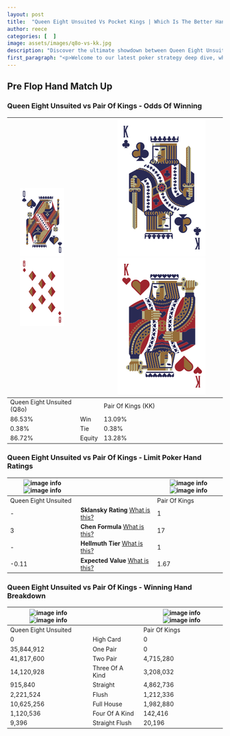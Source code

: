 ```yaml
---
layout: post
title:  "Queen Eight Unsuited Vs Pocket Kings | Which Is The Better Hand In Poker? A Complete Guide"
author: reece
categories: [  ]
image: assets/images/q8o-vs-kk.jpg
description: "Discover the ultimate showdown between Queen Eight Unsuited and Pair Of Kings in poker! Uncover the odds, strategies, and scenarios where one hand triumphs over the other. Get ready to up your poker game with this thrilling analysis."
first_paragraph: "<p>Welcome to our latest poker strategy deep dive, where we're pitting two distinct hands against each other in a high-stakes showdown: Queen Eight Unsuited vs Pair Of Kings.</p><p>In the dynamic world of poker, every decision counts, and knowing which hand holds the upper hand is key to your success at the table.</p><p>In this article, we'll dissect these two hands, explore the scenarios where one dominates the other, and equip you with the knowledge to make strategic choices that can tip the odds in your favor.</p><p>Get ready to unravel the intriguing dynamics of these poker hands and elevate your game to new heights.</p>"
---
```




[comment]: # (sp0)

## Pre Flop Hand Match Up

<div class="table hand-ratings" markdown="1"> 



### Queen Eight Unsuited vs Pair Of Kings - Odds Of Winning


    
| ![image info](assets/images/hand1/q.png) ![image info](assets/images/hand1/8o.png) |  | ![image info](assets/images/hand2/k.png) ![image info](assets/images/hand2/ko.png) |
| -------- | -------- | -------- |
| Queen Eight Unsuited (Q8o) |  | Pair Of Kings (KK) |
| 86.53% | Win | 13.09% |
| 0.38% | Tie | 0.38% |
| 86.72% | Equity | 13.28% |




[comment]: # (sp1)



### Queen Eight Unsuited vs Pair Of Kings - Limit Poker Hand Ratings


    
| ![image info](https://www.riverpairs.com/assets/images/hand1/q.png) ![image info](https://www.riverpairs.com/assets/images/hand1/8o.png) |  | ![image info](https://www.riverpairs.com/assets/images/hand2/k.png) ![image info](https://www.riverpairs.com/assets/images/hand2/ko.png) |
| -------- | -------- | -------- |
| Queen Eight Unsuited |  | Pair Of Kings |
| - | **Sklansky Rating** [What is this?](/sklansky-rating-explained) | 1 |
| 3 | **Chen Formula** [What is this?](/chen-formula-explained) | 17 |
| - | **Hellmuth Tier** [What is this?](/Hellmuth-tier-explained) | 1 |
| -0.11 | **Expected Value** [What is this?](/expected-value-explained) | 1.67 |




[comment]: # (sp2)



### Queen Eight Unsuited vs Pair Of Kings - Winning Hand Breakdown


    
| ![image info](https://www.riverpairs.com/assets/images/hand1/q.png) ![image info](https://www.riverpairs.com/assets/images/hand1/8o.png) |  | ![image info](https://www.riverpairs.com/assets/images/hand2/k.png) ![image info](https://www.riverpairs.com/assets/images/hand2/ko.png) |
| -------- | -------- | -------- |
| Queen Eight Unsuited |  | Pair Of Kings |
| 0 | High Card | 0 |
| 35,844,912 | One Pair | 0 |
| 41,817,600 | Two Pair | 4,715,280 |
| 14,120,928 | Three Of A Kind | 3,208,032 |
| 915,840 | Straight | 4,862,736 |
| 2,221,524 | Flush | 1,212,336 |
| 10,625,256 | Full House | 1,982,880 |
| 1,120,536 | Four Of A Kind | 142,416 |
| 9,396 | Straight Flush | 20,196 |




[comment]: # (sp3)



</div>

[comment]: # (sp4)



[comment]: # (sp5)

